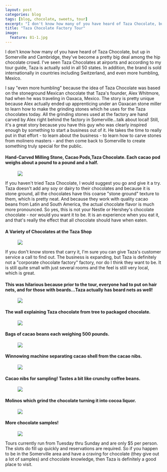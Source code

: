 ```yaml
---
layout: post
categories: blog
tags: [blog, chocolate, sweets, tour]
excerpt: "I don't know how many of you have heard of Taza Chocolate, but up in Cambridge, they've become a pretty big deal among the contemporary chocolate crowd."
title: "Taza Chocolate Factory Tour"
image:
  feature: 81-1.jpg
---
```


I don't know how many of you have heard of Taza Chocolate, but up in Somerville and Cambridge, they've become a pretty big deal among the hip chocolate crowd.  I've  seen Taza Chocolates at airports and according to my tour guide, Taza is actually sold in all 50 states.  In addition, the brand is sold internationally in countries including Switzerland, and even more humbling, Mexico.

I say "even more humbling" because the idea of Taza Chocolate was based on the stoneground Mexican chocolate that Taza's founder, Alex Whitmore, had when he was traveling in Oaxaca, Mexico.  The story is pretty unique because Alex actually ended up apprenticing under an Oaxacan stone miller to learn how to make the grinding stones which he uses for the Taza chocolates today.  All the grinding stones used at the factory are hand carved by Alex right behind the factory in Somerville...talk about local!  Still, it's a great story because you have this guy who was clearly inspired enough by something to start a business out of it.  He takes the time to really put in that effort - to learn about the business - to learn how to carve stones from molinero masters - and then come back to Somerville to create something truly special for the public.

#### Hand-Carved Milling Stone, Cacao Pods,Taza Chocolate.  Each cacao pod weighs about a pound to a pound and a half.
<figure> <img src='/images/81-13.JPG'> </figure>

If you haven't tried Taza Chocolate, I would suggest you go and give it a try.  Taza doesn't add any soy or dairy to their chocolates and because it is stone ground, all the chocolates have this coarse "stone ground" texture to them, which is pretty neat.  And because they work with quality cacao beans from Latin and South America, the actual chocolate flavor is much more pronounced.  So yes, this is not your Nestle or Hershey's chocolate chocolate - nor would you want it to be.  It is an experience when you eat it, and that's really the effect that all chocolate should have when eaten. 

#### A Variety of Chocolates at the Taza Shop
<figure> <img src='/images/81-15.jpg'> </figure>

If you don't know stores that carry it, I'm sure you can give Taza's customer service a call to find out.  The business is expanding, but Taza is definitely not a "corporate chocolate factory" factory, nor do I think they  want to be.  It is still quite small with just several rooms and the feel is still very local, which is great.


#### This was hilarious because prior to the tour, everyone had to put on hair nets, and for those with beards...Taza actually has beard nets as well! 
<figure> <img src='/images/81-2.JPG'> </figure>

#### The wall explaining Taza chocolate from tree to packaged chocolate.
<figure> <img src='/images/81-14.JPG'> </figure>

#### Bags of cacao beans each weighing 500 pounds.
<figure> <img src='/images/81-5.JPG'> </figure>

#### Winnowing machine separating cacao shell from the cacao nibs.
<figure> <img src='/images/81-10.JPG'> </figure>

#### Cacao nibs for sampling!  Tastes a bit like crunchy coffee beans.
<figure> <img src='/images/81-6.JPG'> </figure>

#### Molinos which grind the chocolate turning it into cocoa liquor.
<figure> <img src='/images/81-9.JPG'> </figure>

#### More chocolate samples!
<figure> <img src='/images/81-7.JPG'> </figure>

Tours currently run from Tuesday thru Sunday and are only $5 per person.  The slots do fill up quickly and reservations are required.  So if you happen to be in the Somerville area and have a craving for chocolate (they give out a lot of samples) and chocolate knowledge, then Taza is definitely a good place to visit.